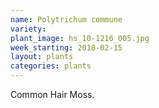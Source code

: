 ```yaml
---
name: Polytrichum commune
variety: 
plant_image: hs_10-1216_005.jpg
week_starting: 2018-02-15
layout: plants 
categories: plants 
---
```

Common Hair Moss.